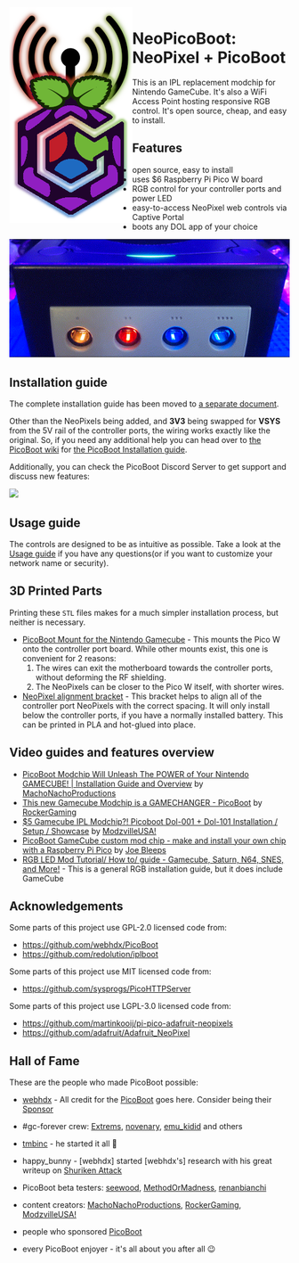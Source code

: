 <img src="/assets/NeoPicoBoot.png" alt="NeoPicoBoot Logo. A cubic raspberry logo with an antenna glowing red, green and blue" align="left"/>


# NeoPicoBoot: NeoPixel + PicoBoot
This is an IPL replacement modchip for Nintendo GameCube. It's also a WiFi Access Point hosting responsive RGB control. It's open source, cheap, and easy to install.

## Features
* open source, easy to install
* uses $6 Raspberry Pi Pico W board
* RGB control for your controller ports and power LED
* easy-to-access NeoPixel web controls via Captive Portal
* boots any DOL app of your choice

<p align="center">
  <img src="/assets/RGB_Ports_and_Power_small.gif" alt="A zoomed-in view of a modded GameCube cycling a rainbow of colors in from the controller ports and power LED"/>
</p>

## Installation guide

The complete installation guide has been moved to [a separate document](/INSTALLATION.md).

Other than the NeoPixels being added, and **3V3** being swapped for **VSYS** from the 5V rail of the controller ports, the wiring works exactly like the original. So, if you need any additional help you can head over to [the PicoBoot wiki](https://github.com/webhdx/PicoBoot/wiki) for [the PicoBoot Installation guide](../../wiki/Installation-guide).

Additionally, you can check the PicoBoot Discord Server to get support and discuss new features:

[![](https://dcbadge.vercel.app/api/server/fEhyWRPCmb)](https://click.webhdx.dev/discord)

## Usage guide

The controls are designed to be as intuitive as possible. Take a look at the [Usage guide](USAGE.md) if you have any questions(or if you want to customize your network name or security). 

## 3D Printed Parts
Printing these `STL` files makes for a much simpler installation process, but neither is necessary.

* [PicoBoot Mount for the Nintendo Gamecube](https://www.thingiverse.com/thing:5482506) - This mounts the Pico W onto the controller port board. While other mounts exist, this one is convenient for 2 reasons:
    1. The wires can exit the motherboard towards the controller ports, without deforming the RF shielding.
    2. The NeoPixels can be closer to the Pico W itself, with shorter wires.
* [NeoPixel alignment bracket](/assets/NeoPixel_Bracket.stl) - This bracket helps to align all of the controller port NeoPixels with the correct spacing. It will only install below the controller ports, if you have a normally installed battery. This can be printed in PLA and hot-glued into place.

## Video guides and features overview

- [PicoBoot Modchip Will Unleash The POWER of Your Nintendo GAMECUBE! | Installation Guide and Overview](https://www.youtube.com/watch?v=qwL4ZSa0xMo) by [MachoNachoProductions](https://www.youtube.com/c/MachoNachoProductions)
- [This new Gamecube Modchip is a GAMECHANGER - PicoBoot](https://www.youtube.com/watch?v=lfMTLEM0yeQ) by [RockerGaming](https://www.youtube.com/c/RockerGaming)
- [$5 Gamecube IPL Modchip?! Picoboot Dol-001 + Dol-101 Installation / Setup / Showcase](https://www.youtube.com/watch?v=W_9-mSBMBJ4) by [ModzvilleUSA!](https://www.youtube.com/c/ModzvilleUSA)
- [PicoBoot GameCube custom mod chip - make and install your own chip with a Raspberry Pi Pico](https://youtu.be/rDrosSd-nDc) by [Joe Bleeps](https://www.youtube.com/@JoeBleeps)
- [RGB LED Mod Tutorial/ How to/ guide - Gamecube, Saturn, N64, SNES, and More!](https://youtu.be/1XUOI1c_viQ?si=Boch__JV7q4JWGpH) - This is a general RGB installation guide, but it does include GameCube

## Acknowledgements

Some parts of this project use GPL-2.0 licensed code from:
 * https://github.com/webhdx/PicoBoot
 * https://github.com/redolution/iplboot

Some parts of this project use MIT licensed code from:
 * https://github.com/sysprogs/PicoHTTPServer

Some parts of this project use LGPL-3.0 licensed code from:
 * https://github.com/martinkooij/pi-pico-adafruit-neopixels
 * https://github.com/adafruit/Adafruit_NeoPixel

## Hall of Fame

These are the people who made PicoBoot possible:
* [webhdx](https://github.com/webhdx) - All credit for the [PicoBoot](https://github.com/webhdx/PicoBoot) goes here. Consider being their [Sponsor](https://github.com/sponsors/webhdx)

* #gc-forever crew: [Extrems](https://github.com/Extrems), [novenary](https://github.com/9ary), [emu_kidid](https://github.com/emukidid) and others
* [tmbinc](https://github.com/tmbinc) - he started it all 🙏
* happy_bunny - [webhdx] started [webhdx's] research with his great writeup on [Shuriken Attack](https://www.retro-system.com/shuriken_attack.htm)
* PicoBoot beta testers: [seewood](https://github.com/seewood), [MethodOrMadness](https://github.com/MethodOrMadness), [renanbianchi](https://github.com/renanbianchi)
* content creators: [MachoNachoProductions](https://www.youtube.com/c/MachoNachoProductions), [RockerGaming](https://www.youtube.com/c/RockerGaming), [ModzvilleUSA!](https://www.youtube.com/c/ModzvilleUSA)
* people who sponsored [PicoBoot](https://github.com/webhdx/PicoBoot)
* every PicoBoot enjoyer - it's all about you after all 😉
